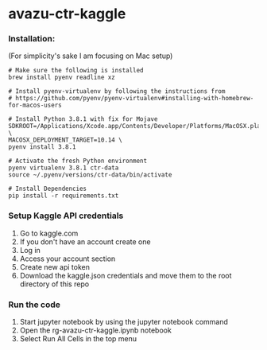 # avazu-ctr-kaggle

### Installation:
(For simplicity's sake I am focusing on Mac setup)
```
# Make sure the following is installed
brew install pyenv readline xz

# Install pyenv-virtualenv by following the instructions from
# https://github.com/pyenv/pyenv-virtualenv#installing-with-homebrew-for-macos-users

# Install Python 3.8.1 with fix for Mojave
SDKROOT=/Applications/Xcode.app/Contents/Developer/Platforms/MacOSX.platform/Developer/SDKs/MacOSX10.14.sdk \
MACOSX_DEPLOYMENT_TARGET=10.14 \
pyenv install 3.8.1

# Activate the fresh Python environment
pyenv virtualenv 3.8.1 ctr-data
source ~/.pyenv/versions/ctr-data/bin/activate

# Install Dependencies
pip install -r requirements.txt
```

### Setup Kaggle API credentials
1. Go to kaggle.com
2. If you don't have an account create one
3. Log in
4. Access your account section 
5. Create new api token
6. Download the kaggle.json credentials and move them to the root directory of this repo

### Run the code
1. Start jupyter notebook by using the jupyter notebook command
2. Open the rg-avazu-ctr-kaggle.ipynb notebook
3. Select Run All Cells in the top menu